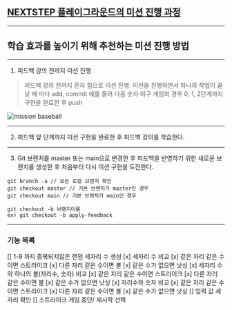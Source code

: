 ## [NEXTSTEP 플레이그라운드의 미션 진행 과정](https://github.com/next-step/nextstep-docs/blob/master/playground/README.md)

---
## 학습 효과를 높이기 위해 추천하는 미션 진행 방법

---
1. 피드백 강의 전까지 미션 진행 
> 피드백 강의 전까지 혼자 힘으로 미션 진행. 미션을 진행하면서 하나의 작업이 끝날 때 마다 add, commit
> 예를 들어 다음 숫자 야구 게임의 경우 0, 1, 2단계까지 구현을 완료한 후 push

![mission baseball](https://raw.githubusercontent.com/next-step/nextstep-docs/master/playground/images/mission_baseball.png)

---
2. 피드백 앞 단계까지 미션 구현을 완료한 후 피드백 강의를 학습한다.

---
3. Git 브랜치를 master 또는 main으로 변경한 후 피드백을 반영하기 위한 새로운 브랜치를 생성한 후 처음부터 다시 미션 구현을 도전한다.

```
git branch -a // 모든 로컬 브랜치 확인
git checkout master // 기본 브랜치가 master인 경우
git checkout main // 기본 브랜치가 main인 경우

git checkout -b 브랜치이름
ex) git checkout -b apply-feedback
```

--- 
### 기능 목록
[] 1-9 까지 중복되지않은 랜덤 세자리 수 생성
[x] 세자리 수 비교
    [x] 같은 자리 같은 수이면 스트라이크
    [x] 다른 자리 같은 수이면 볼
    [x] 같은 수가 없으면 낫싱
[x] 세자리 수와 하나의 볼(자리수, 숫자) 비교
    [x] 같은 자리 같은 수이면 스트라이크
    [x] 다른 자리 같은 수이면 볼
    [x] 같은 수가 없으면 낫싱
[x] 자리수와 숫자 비교
    [x] 같은 자리 같은 수이면 스트라이크
    [x] 다른 자리 같은 수이면 볼
    [x] 같은 수가 없으면 낫싱
[] 입력 값 세자리 확인
[] 스트라이크 게임 중단/ 재시작 선택

